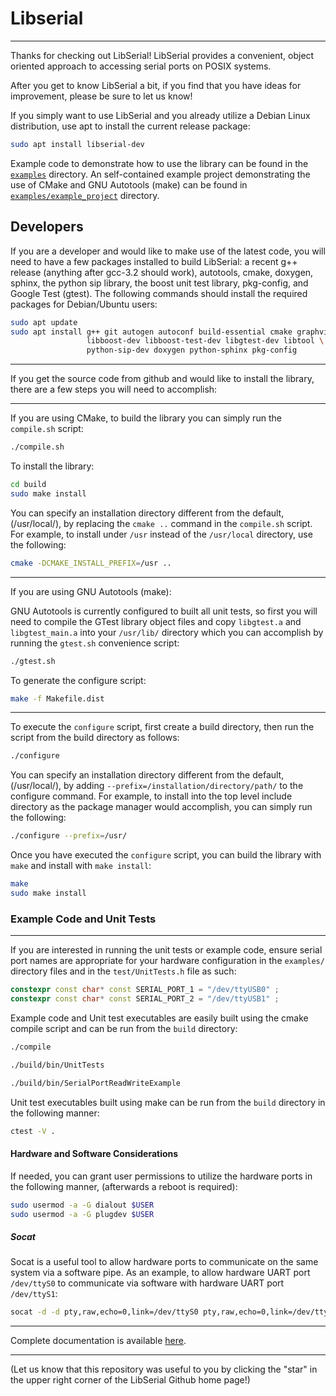 # Libserial

----
Thanks for checking out LibSerial!  LibSerial provides a convenient, object oriented approach to accessing serial ports on POSIX systems.

After you get to know LibSerial a bit, if you find that you have ideas for improvement, please be sure to let us know!

If you simply want to use LibSerial and you already utilize a Debian Linux distribution, use apt to install the current release package:

```sh
sudo apt install libserial-dev
```

Example code to demonstrate how to use the library can be found in the [`examples`](https://github.com/crayzeewulf/libserial/tree/master/examples) directory.
An self-contained example project demonstrating the use of CMake and GNU Autotools (make) can be found in [`examples/example_project`](https://github.com/crayzeewulf/libserial/tree/master/examples/example_project) directory.

## Developers

If you are a developer and would like to make use of the latest code, you will
need to have a few packages installed to build LibSerial: a recent g++ release
(anything after gcc-3.2 should work), autotools, cmake, doxygen, sphinx, the
python sip library, the boost unit test library, pkg-config, and Google Test
(gtest). The following commands should install the required packages for
Debian/Ubuntu users:

```sh
sudo apt update
sudo apt install g++ git autogen autoconf build-essential cmake graphviz \
                 libboost-dev libboost-test-dev libgtest-dev libtool \
                 python-sip-dev doxygen python-sphinx pkg-config
```

----
If you get the source code from github and would like to install the library, there are a few steps you will need to accomplish:

----
If you are using CMake, to build the library you can simply run the `compile.sh` script:

```sh
./compile.sh
```

To install the library:

```sh
cd build
sudo make install
```

You can specify an installation directory different from the default, (/usr/local/), by replacing the `cmake ..` command in the `compile.sh` script.  For example, to install under `/usr` instead of the `/usr/local` directory, use the following:

```sh
cmake -DCMAKE_INSTALL_PREFIX=/usr ..
```

----
If you are using GNU Autotools (make):

GNU Autotools is currently configured to built all unit tests, so first you will need to compile the GTest library object files and copy `libgtest.a` and `libgtest_main.a` into your `/usr/lib/` directory which you can accomplish by running the `gtest.sh` convenience script:

```sh
./gtest.sh
```

To generate the configure script:

```sh
make -f Makefile.dist
```

----
To execute the `configure` script, first create a build directory, then run the script from the build directory as follows:

```sh
./configure
```

You can specify an installation directory different from the default, (/usr/local/), by adding `--prefix=/installation/directory/path/` to the configure command.  For example, to install into the top level include directory as the package manager would accomplish, you can simply run the following:

```sh
./configure --prefix=/usr/
```

Once you have executed the `configure` script, you can build the library with `make` and install with `make install`:

```sh
make
sudo make install
```

### Example Code and Unit Tests

----
If you are interested in running the unit tests or example code, ensure serial port names are appropriate for your hardware configuration in the `examples/` directory files and in the `test/UnitTests.h` file as such:

```cpp
constexpr const char* const SERIAL_PORT_1 = "/dev/ttyUSB0" ;
constexpr const char* const SERIAL_PORT_2 = "/dev/ttyUSB1" ;
```

Example code and Unit test executables are easily built using the cmake compile script and can be run from the `build` directory:

```sh
./compile
```

```sh
./build/bin/UnitTests
```

```sh
./build/bin/SerialPortReadWriteExample
```

Unit test executables built using make can be run from the `build` directory in the following manner:

```sh
ctest -V .
```

#### Hardware and Software Considerations

If needed, you can grant user permissions to utilize the hardware ports in the following manner, (afterwards a reboot is required):

```sh
sudo usermod -a -G dialout $USER
sudo usermod -a -G plugdev $USER
```

##### Socat

Socat is a useful tool to allow hardware ports to communicate on the same system via a software pipe.  As an example, to allow hardware UART port `/dev/ttyS0` to communicate via software with hardware UART port `/dev/ttyS1`:

```sh
socat -d -d pty,raw,echo=0,link=/dev/ttyS0 pty,raw,echo=0,link=/dev/ttyS1
```

----
Complete documentation is available [here](http://libserial.readthedocs.io/en/latest/index.html).

----
(Let us know that this repository was useful to you by clicking the "star" in the upper right corner of the LibSerial Github home page!)
